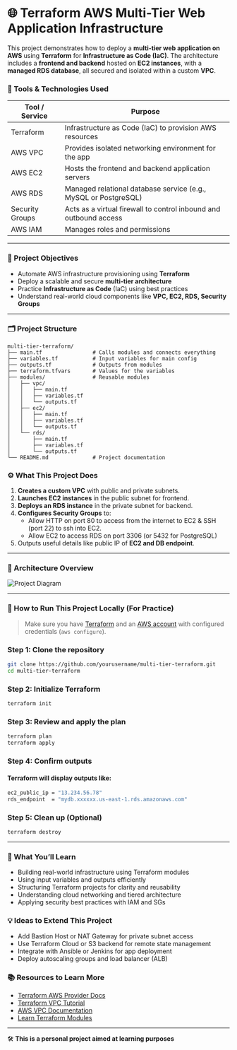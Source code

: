 # 🌐 Terraform AWS Multi-Tier Web Application Infrastructure

This project demonstrates how to deploy a **multi-tier web application on AWS** using **Terraform** for **Infrastructure as Code (IaC)**. The architecture includes a **frontend and backend** hosted on **EC2 instances**, with a **managed RDS database**, all secured and isolated within a custom **VPC**.


### 🧰 Tools & Technologies Used

| Tool / Service | Purpose                                                           |
|----------------|-------------------------------------------------------------------|
| Terraform      | Infrastructure as Code (IaC) to provision AWS resources           |
| AWS VPC        | Provides isolated networking environment for the app              |
| AWS EC2        | Hosts the frontend and backend application servers                |
| AWS RDS        | Managed relational database service (e.g., MySQL or PostgreSQL)   |
| Security Groups| Acts as a virtual firewall to control inbound and outbound access |
| AWS IAM        | Manages roles and permissions                                     |

---

### 📌 Project Objectives

- Automate AWS infrastructure provisioning using **Terraform**
- Deploy a scalable and secure **multi-tier architecture**
- Practice **Infrastructure as Code** (IaC) using best practices
- Understand real-world cloud components like **VPC, EC2, RDS, Security Groups**

---

### 🗂️ Project Structure

```
multi-tier-terraform/
├── main.tf                # Calls modules and connects everything
├── variables.tf           # Input variables for main config
├── outputs.tf             # Outputs from modules
├── terraform.tfvars       # Values for the variables
├── modules/               # Reusable modules
│   ├── vpc/
│   │   ├── main.tf
│   │   ├── variables.tf
│   │   └── outputs.tf
│   ├── ec2/
│   │   ├── main.tf
│   │   ├── variables.tf
│   │   └── outputs.tf
│   └── rds/
│       ├── main.tf
│       ├── variables.tf
│       └── outputs.tf
└── README.md              # Project documentation
```


### ⚙️ What This Project Does

1. **Creates a custom VPC** with public and private subnets.
2. **Launches EC2 instances** in the public subnet for frontend.
3. **Deploys an RDS instance** in the private subnet for backend.
4. **Configures Security Groups** to:
   - Allow HTTP on port 80 to access from the internet to EC2 & SSH (port 22) to ssh into EC2.
   - Allow EC2 to access RDS on port 3306 (or 5432 for PostgreSQL)
5. Outputs useful details like public IP of **EC2 and DB endpoint**.

---

### 🧱 Architecture Overview

![Project Diagram](https://github.com/ahsan598/terraform-aws-webapp-stack/blob/main/multi-tier%20app.png)

---

### 🚀 How to Run This Project Locally (For Practice)

> Make sure you have [Terraform](https://developer.hashicorp.com/terraform/downloads) and an [AWS account](https://aws.amazon.com/) with configured credentials (`aws configure`).

### Step 1: Clone the repository
```bash
git clone https://github.com/yourusername/multi-tier-terraform.git
cd multi-tier-terraform
```

### Step 2: Initialize Terraform
```bash
terraform init
```

### Step 3: Review and apply the plan
```bash
terraform plan
terraform apply
```

### Step 4: Confirm outputs
#### Terraform will display outputs like:
```bash
ec2_public_ip = "13.234.56.78"
rds_endpoint  = "mydb.xxxxxx.us-east-1.rds.amazonaws.com"
```

### Step 5: Clean up (Optional)
```bash
terraform destroy
```

---

### 🧠 What You’ll Learn
- Building real-world infrastructure using Terraform modules
- Using input variables and outputs efficiently
- Structuring Terraform projects for clarity and reusability
- Understanding cloud networking and tiered architecture
- Applying security best practices with IAM and SGs


### 💡 Ideas to Extend This Project
- Add Bastion Host or NAT Gateway for private subnet access
- Use Terraform Cloud or S3 backend for remote state management
- Integrate with Ansible or Jenkins for app deployment
- Deploy autoscaling groups and load balancer (ALB)


### 📚 Resources to Learn More
- [Terraform AWS Provider Docs](https://registry.terraform.io/providers/hashicorp/aws/latest/docs)
- [Terraform VPC Tutorial](https://developer.hashicorp.com/terraform/tutorials/aws-get-started/aws-create)
- [AWS VPC Documentation](https://docs.aws.amazon.com/vpc/)
- [Learn Terraform Modules](https://developer.hashicorp.com/terraform/language/modules)

---

🛠️ **This is a personal project aimed at learning purposes**